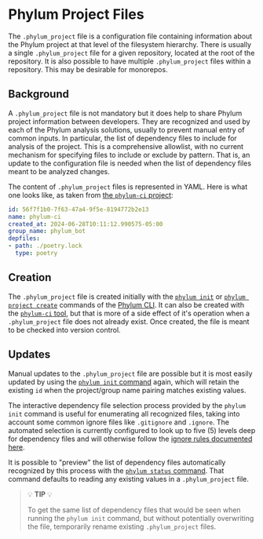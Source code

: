 # Phylum Project Files

The `.phylum_project` file is a configuration file containing information about the Phylum project at that level of the filesystem hierarchy. There is usually a single `.phylum_project` file for a given repository, located at the root of the repository. It is also possible to have multiple `.phylum_project` files within a repository. This may be desirable for monorepos.

## Background

A `.phylum_project` file is not mandatory but it does help to share Phylum project information between developers. They are recognized and used by each of the Phylum analysis solutions, usually to prevent manual entry of common inputs. In particular, the list of dependency files to include for analysis of the project. This is a comprehensive allowlist, with no current mechanism for specifying files to include or exclude by pattern. That is, an update to the configuration file is needed when the list of dependency files meant to be analyzed changes.

The content of `.phylum_project` files is represented in YAML. Here is what one looks like, as taken from [the `phylum-ci` project][phylum-ci_gh]:

```yaml
id: 56f7f1b0-7f63-47a4-9f5e-8194772b2e13
name: phylum-ci
created_at: 2024-06-28T10:11:12.990575-05:00
group_name: phylum_bot
depfiles:
- path: ./poetry.lock
  type: poetry
```

[phylum-ci_gh]: https://github.com/phylum-dev/phylum-ci

## Creation

The `.phylum_project` file is created initially with the [`phylum init`][phylum_init] or [`phylum project create`][phylum_project_create] commands of the [Phylum CLI][cli]. It can also be created with the [`phylum-ci` tool][phylum_pypi], but that is more of a side effect of it's operation when a `.phylum_project` file does not already exist. Once created, the file is meant to be checked into version control.

[phylum_init]: ../cli/commands/phylum_init.md
[phylum_project_create]: ../cli/commands/phylum_project_create.md
[cli]: ../cli/quickstart.md
[phylum_pypi]: https://pypi.org/project/phylum/

## Updates

Manual updates to the `.phylum_project` file are possible but it is most easily updated by using the [`phylum init` command][phylum_init] again, which will retain the existing `id` when the project/group name pairing matches existing values.

The interactive dependency file selection process provided by the `phylum init` command is useful for enumerating all recognized files, taking into account some common ignore files like `.gitignore` and `.ignore`. The automated selection is currently configured to look up to five (5) levels deep for dependency files and will otherwise follow the [ignore rules documented here][ignore_rules].

It is possible to "preview" the list of dependency files automatically recognized by this process with the [`phylum status` command][phylum_status]. That command defaults to reading any existing values in a `.phylum_project` file.

> 💡 **TIP** 💡
>
> To get the same list of dependency files that would be seen when running the `phylum init` command, but without potentially overwriting the file, temporarily rename existing `.phylum_project` files.

[ignore_rules]: https://docs.rs/ignore/latest/ignore/struct.WalkBuilder.html#ignore-rules
[phylum_status]: ../cli/commands/phylum_status.md
